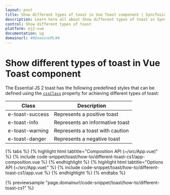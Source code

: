 ```yaml
---
layout: post
title: Show different types of toast in Vue Toast component | Syncfusion
description: Learn here all about Show different types of toast in Syncfusion Vue Toast component of Syncfusion Essential JS 2 and more.
control: Show different types of toast 
platform: ej2-vue
documentation: ug
domainurl: ##DomainURL##
---
```


# Show different types of toast in Vue Toast component

The Essential JS 2 toast has the following predefined styles that can be defined using the [`cssClass`](https://ej2.syncfusion.com/vue/documentation/api/toast/#cssclass) property for achieving different types of toast:

| Class | Description |
| -------- | -------- |
| e-toast-success | Represents a positive toast |
| e-toast-info | Represents an informative toast |
| e-toast-warning | Represents a toast with caution |
| e-toast-danger | Represents a negative toast |

{% tabs %}
{% highlight html tabtitle="Composition API (~/src/App.vue)" %}
{% include code-snippet/toast/how-to/different-toast-cs1/app-composition.vue %}
{% endhighlight %}
{% highlight html tabtitle="Options API (~/src/App.vue)" %}
{% include code-snippet/toast/how-to/different-toast-cs1/app.vue %}
{% endhighlight %}
{% endtabs %}
        
{% previewsample "page.domainurl/code-snippet/toast/how-to/different-toast-cs1" %}